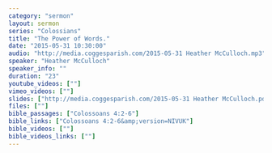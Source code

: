 ```yaml
---
category: "sermon"
layout: sermon
series: "Colossians"
title: "The Power of Words."
date: "2015-05-31 10:30:00"
audio: "http://media.coggesparish.com/2015-05-31 Heather McCulloch.mp3"
speaker: "Heather McCulloch"
speaker_info: ""
duration: "23"
youtube_videos: [""]
vimeo_videos: [""]
slides: ["http://media.coggesparish.com/2015-05-31 Heather McCulloch.pdf"]
files: [""]
bible_passages: ["Colossoans 4:2-6"]
bible_links: ["Colossoans 4:2-6&amp;version=NIVUK"]
bible_videos: [""]
bible_videos_links: [""]
---
```

